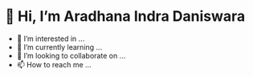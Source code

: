 # 👋 Hi, I’m Aradhana Indra Daniswara

- 👀 I’m interested in ...
- 🌱 I’m currently learning ...
- 💞️ I’m looking to collaborate on ...
- 📫 How to reach me ...


